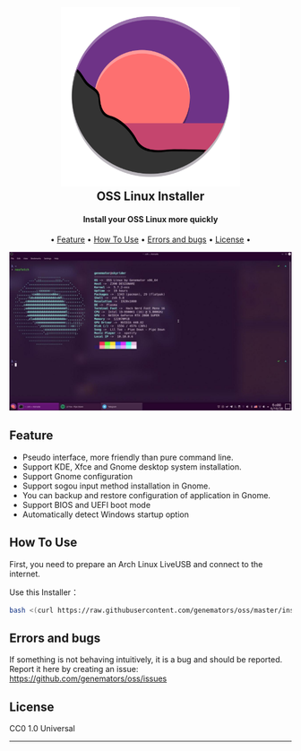 <h2 align="center">
  <br>
  <img src="assets/logos.png" alt="OSS Linux" width="320">
  <br>
OSS Linux Installer
</h2>

<h4 align="center">Install your OSS Linux more quickly</h4>


<p align="center">• 
  <a href="#feature">Feature</a> •
  <a href="#how-to-use">How To Use</a> •
  <a href="#errors-and-bugs">Errors and bugs</a> •
  <a href="#license">License</a> •
</p>

![bg](assets/bgs.jpg)

## Feature

- Pseudo interface, more friendly than pure command line.
- Support KDE, Xfce and Gnome desktop system installation.
- Support Gnome configuration
- Support sogou input method installation in Gnome.
- You can backup and restore configuration of application in Gnome.
- Support BIOS and UEFI boot mode
- Automatically detect Windows startup option

## How To Use

First, you need to prepare an Arch Linux LiveUSB and connect to the internet.

Use this Installer：

```bash
bash <(curl https://raw.githubusercontent.com/genemators/oss/master/install.sh)
```

## Errors and bugs

If something is not behaving intuitively, it is a bug and should be reported.
Report it here by creating an issue: https://github.com/genemators/oss/issues

## License

CC0 1.0 Universal

---
